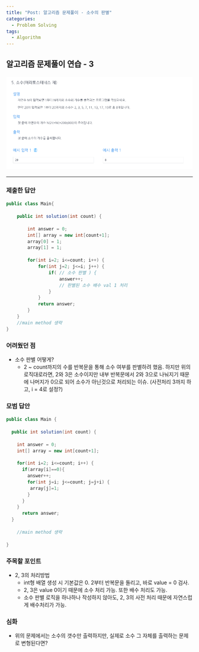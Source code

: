 ```yaml
---
title: "Post: 알고리즘 문제풀이 - 소수의 판별"
categories:
  - Problem Solving
tags:
  - Algorithm
---
```


## 알고리즘 문제풀이 연습 - 3

### ![소수의 판별](/assets/images/prime.png)

---

### 제출한 답안

```java
public class Main{

    public int solution(int count) {

        int answer = 0;
        int[] array = new int[count+1];
        array[0] = 1;
        array[1] = 1;

        for(int i=2; i<=count; i++) {
            for(int j=2; j<=i; j++) {
                if( // 소수 판별 ) {
                    answer++;
                    // 판별된 소수 배수 val 1 처리
                }
            }
            return answer;
        }
    }
    //main method 생략
}
```

### 어려웠던 점

- 소수 판별 어떻게?
  - 2 ~ count까지의 수를 반복문을 통해 소수 여부를 판별하려 했음. 하지만 위의 로직대로라면, 2와 3은 소수이지만 내부 반복문에서 2와 3으로 나눠지기 때문에 나머지가 0으로 되어 소수가 아닌것으로 처리되는 이슈. (사전처리 3까지 하고, i = 4로 설정?)

### 모범 답안

```java
public class Main {

  public int solution(int count) {

    int answer = 0;
    int[] array = new int[count+1];

    for(int i=2; i<=count; i++) {
      if(array[i]==0){
        answer++;
        for(int j=i; j<=count; j=j+i) {
         array[j]=1;
        }
      }
    }
      return answer;
  }

    //main method 생략

}
```

### 주목할 포인트

- 2, 3의 처리방법
  - int형 배열 생성 시 기본값은 0. 2부터 반복문을 돌리고, 바로 value = 0 검사.
  - 2, 3은 value 0이기 때문에 소수 처리 가능. 또한 배수 처리도 가능.
  - 소수 판별 로직을 하나하나 작성하지 않아도, 2, 3의 사전 처리 때문에 자연스럽게 배수처리가 가능.

### 심화

- 위의 문제에서는 소수의 갯수만 출력하지만, 실제로 소수 그 자체를 출력하는 문제로 변형된다면?

```java

```
